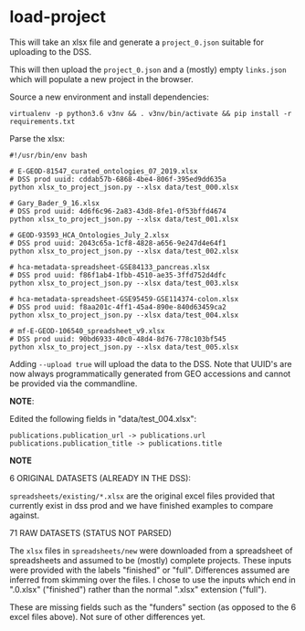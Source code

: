# load-project

This will take an xlsx file and generate a `project_0.json` suitable for uploading to the DSS.

This will then upload the `project_0.json` and a (mostly) empty `links.json` which will populate a new project in 
the browser.

Source a new environment and install dependencies:

    virtualenv -p python3.6 v3nv && . v3nv/bin/activate && pip install -r requirements.txt

Parse the xlsx:

    #!/usr/bin/env bash

    # E-GEOD-81547_curated_ontologies_07_2019.xlsx
    # DSS prod uuid: cddab57b-6868-4be4-806f-395ed9dd635a
    python xlsx_to_project_json.py --xlsx data/test_000.xlsx
    
    # Gary_Bader_9_16.xlsx
    # DSS prod uuid: 4d6f6c96-2a83-43d8-8fe1-0f53bffd4674
    python xlsx_to_project_json.py --xlsx data/test_001.xlsx
    
    # GEOD-93593_HCA_Ontologies_July_2.xlsx
    # DSS prod uuid: 2043c65a-1cf8-4828-a656-9e247d4e64f1
    python xlsx_to_project_json.py --xlsx data/test_002.xlsx
    
    # hca-metadata-spreadsheet-GSE84133_pancreas.xlsx
    # DSS prod uuid: f86f1ab4-1fbb-4510-ae35-3ffd752d4dfc
    python xlsx_to_project_json.py --xlsx data/test_003.xlsx
    
    # hca-metadata-spreadsheet-GSE95459-GSE114374-colon.xlsx
    # DSS prod uuid: f8aa201c-4ff1-45a4-890e-840d63459ca2
    python xlsx_to_project_json.py --xlsx data/test_004.xlsx
    
    # mf-E-GEOD-106540_spreadsheet_v9.xlsx
    # DSS prod uuid: 90bd6933-40c0-48d4-8d76-778c103bf545
    python xlsx_to_project_json.py --xlsx data/test_005.xlsx

Adding `--upload true` will upload the data to the DSS.
Note that UUID's are now always programmatically generated from GEO accessions 
and cannot be provided via the commandline.

**NOTE**:

Edited the following fields in "data/test_004.xlsx":

    publications.publication_url -> publications.url
    publications.publication_title -> publications.title

**NOTE**

6 ORIGINAL DATASETS (ALREADY IN THE DSS):

`spreadsheets/existing/*.xlsx` are the original excel files provided that 
currently exist in dss prod and we have finished examples to compare against.

71 RAW DATASETS (STATUS NOT PARSED)

The `xlsx` files in `spreadsheets/new` were downloaded from a spreadsheet of 
spreadsheets and assumed to be (mostly) complete projects. These inputs were 
provided with the labels "finished" or "full". Differences assumed are inferred 
from skimming over the files. I chose to use the inputs which end in ".0.xlsx" 
("finished") rather than the normal ".xlsx" extension ("full").

These are missing fields such as the "funders" section (as opposed to the 6 
excel files above). Not sure of other differences yet.
